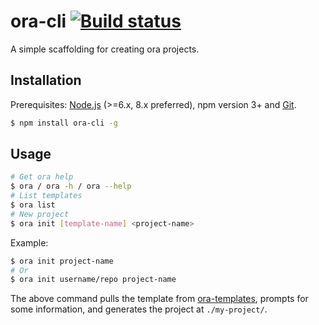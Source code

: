 # ora-cli [![Build status](https://ci.appveyor.com/api/projects/status/sgpje2o50ef2pgic?svg=true)](https://ci.appveyor.com/project/LishiJ/ora-cli)

A simple scaffolding for creating ora projects.

## Installation

Prerequisites: [Node.js](https://nodejs.org/en/) (>=6.x, 8.x preferred), npm version 3+ and [Git](https://git-scm.com/).

``` bash
$ npm install ora-cli -g
```

## Usage

``` bash
# Get ora help
$ ora / ora -h / ora --help
# List templates
$ ora list
# New project
$ ora init [template-name] <project-name>
```

Example:

``` bash
$ ora init project-name
# Or
$ ora init username/repo project-name
```

The above command pulls the template from [ora-templates](https://github.com/ora-templates), prompts for some information, and generates the project at `./my-project/`.